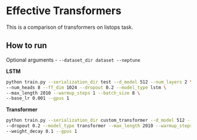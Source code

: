 # Effective Transformers
This is a comparison of transformers on listops task.

## How to run
Optional arguments - `--dataset_dir dataset --neptune`

**LSTM**
```bash
python train.py --serialization_dir test --d_model 512 --num_layers 2 \
--num_heads 8 --ff_dim 1024 --dropout 0.2 --model_type lstm \
--max_length 2010 --warmup_steps 1 --batch_size 8 \
--base_lr 0.001 --gpus 1 
```

**Transformer**
```bash
python train.py --serialization_dir custom_transformer --d_model 512 --num_layers 6 --num_heads 8 --ff_dim 2048 \
--dropout 0.2 --model_type transformer --max_length 2010 --warmup_steps 1000 --batch_size 32 --base_lr 0.00002 \
--weight_decay 0.1 --gpus 1

```